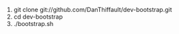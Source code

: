  1. git clone git://github.com/DanThiffault/dev-bootstrap.git
 1. cd dev-bootstrap
 1. ./bootstrap.sh 

